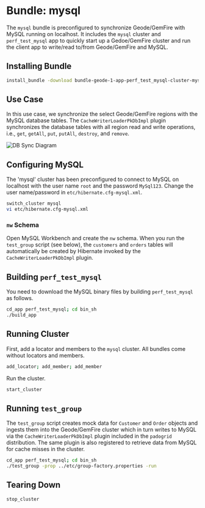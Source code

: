 # Bundle: mysql

The `mysql` bundle is preconfigured to synchronize Geode/GemFire with MySQL running on localhost. It includes the `mysql` cluster and `perf_test_mysql` app to quickly start up a Gedoe/GemFire cluster and run the client app to write/read to/from Geode/GemFire and MySQL.

## Installing Bundle

```bash
install_bundle -download bundle-geode-1-app-perf_test_mysql-cluster-mysql
```

## Use Case

In this use case, we synchronize the select Geode/GemFire regions with the MySQL database tables. The `CacheWriterLoaderPkDbImpl` plugin synchronizes the database tables with all region read and write operations, i.e., `get`, `getAll`, `put`, `putAll`, `destroy`, and `remove`.

![DB Sync Diagram](/images/db-sync.png)

## Configuring MySQL

The 'mysql' cluster has been preconfigured to connect to MySQL on localhost with the user name `root` and the password `MySql123`. Change the user name/password in `etc/hibernate.cfg-mysql.xml`.

```bash
switch_cluster mysql
vi etc/hibernate.cfg-mysql.xml
```

### `nw` Schema

Open MySQL Workbench and create the `nw` schema. When you run the `test_group` script (see below), the `customers` and `orders` tables will automatically be created by Hibernate invoked by the `CacheWriterLoaderPkDbImpl` plugin.

## Building `perf_test_mysql`

You need to download the MySQL binary files by building `perf_test_mysql` as follows.

```bash
cd_app perf_test_mysql; cd bin_sh
./build_app
```

## Running Cluster

First, add a locator and members to the `mysql` cluster. All bundles come without locators and members.

```bash
add_locator; add_member; add_member
```

Run the cluster.

```bash
start_cluster
```

## Running `test_group`

The `test_group` script creates mock data for `Customer` and `Order` objects and ingests them into the Geode/GemFire cluster which in turn writes to MySQL via the `CacheWriterLoaderPkDbImpl` plugin included in the `padogrid` distribution. The same plugin is also registered to retrieve data from MySQL for cache misses in the cluster.

```bash
cd_app perf_test_mysql; cd bin_sh
./test_group -prop ../etc/group-factory.properties -run
```

## Tearing Down

```bash
stop_cluster
```
